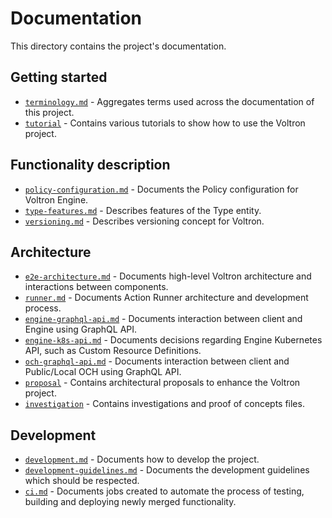 # Documentation

This directory contains the project's documentation.

## Getting started

- [`terminology.md`](./terminology.md) - Aggregates terms used across the documentation of this project.
- [`tutorial`](./tutorial) - Contains various tutorials to show how to use the Voltron project.

## Functionality description

- [`policy-configuration.md`](./policy-configuration.md) - Documents the Policy configuration for Voltron Engine.
- [`type-features.md`](./type-features.md) - Describes features of the Type entity.
- [`versioning.md`](./versioning.md) - Describes versioning concept for Voltron.

## Architecture

- [`e2e-architecture.md`](./e2e-architecture.md) - Documents high-level Voltron architecture and interactions between components.
- [`runner.md`](./runner.md) - Documents Action Runner architecture and development process.
- [`engine-graphql-api.md`](./engine-graphql-api.md) - Documents interaction between client and Engine using GraphQL API.
- [`engine-k8s-api.md`](./engine-k8s-api.md) - Documents decisions regarding Engine Kubernetes API, such as Custom Resource Definitions.
- [`och-graphql-api.md`](./och-graphql-api.md) - Documents interaction between client and Public/Local OCH using GraphQL API.
- [`proposal`](./proposal) - Contains architectural proposals to enhance the Voltron project.
- [`investigation`](./investigation) - Contains investigations and proof of concepts files.

## Development

- [`development.md`](./development.md) - Documents how to develop the project.
- [`development-guidelines.md`](./development-guidelines.md) - Documents the development guidelines which should be respected.
- [`ci.md`](./ci.md) - Documents jobs created to automate the process of testing, building and deploying newly merged functionality.


